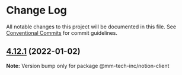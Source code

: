# Change Log

All notable changes to this project will be documented in this file.
See [Conventional Commits](https://conventionalcommits.org) for commit guidelines.

## [4.12.1](https://github.com/mm-tech-inc/react-notion-x/compare/v4.12.0...v4.12.1) (2022-01-02)

**Note:** Version bump only for package @mm-tech-inc/notion-client
